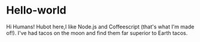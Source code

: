 # Hello-world

Hi Humans!
Hubot here,I like Node.js and Coffeescript (that's what I'm made of!).
I've had tacos on the moon and find them far superior to Earth tacos.

